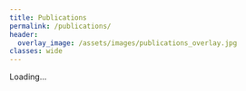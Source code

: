 ```yaml
---
title: Publications
permalink: /publications/
header:
  overlay_image: /assets/images/publications_overlay.jpg
classes: wide
--- 
```

<div id="biblio">Loading...</div>
<script>
var xmlhttp = new XMLHttpRequest();
xmlhttp.onreadystatechange = function() {
if (this.readyState == 4 && this.status == 200) {
  var myObj = JSON.parse(this.responseText);
  var biblio=document.getElementById('biblio');
  while (biblio.firstChild) biblio.removeChild(biblio.firstChild);
  biblio.appendChild(createbib(myObj,true));
}
};
xmlhttp.open("GET", "https://api.zotero.org/groups/1553639/items?format=json&sort=date", true);
xmlhttp.send();
</script>

